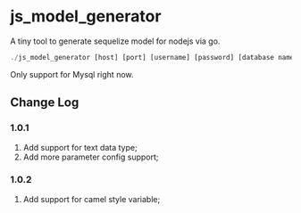 # js_model_generator

A tiny tool to generate sequelize model for nodejs via go.

```js
./js_model_generator [host] [port] [username] [password] [database name] [table name] [model_style:1(undeline_mode:default) 2(camel_mode)]
```

Only support for Mysql right now.

## Change Log

### 1.0.1

1. Add support for text data type;
2. Add more parameter config support;

### 1.0.2

1. Add support for camel style variable;

